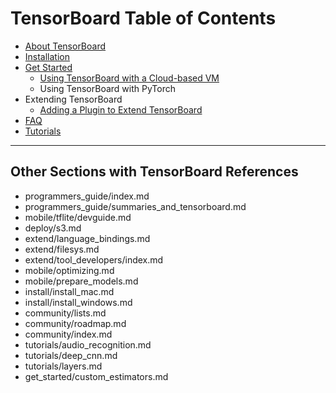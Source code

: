 # TensorBoard Table of Contents

- [About TensorBoard](tensorboard/about_tensorboard.md)
- [Installation](tensorboard/install_tensorboard.md)
- [Get Started](tensorboard/get_started_tensorboard.md)
    - [Using TensorBoard with a Cloud-based VM](tensorboard/using_cloud_based_vm_local_tensorboard.md)
    - Using TensorBoard with PyTorch
- Extending TensorBoard
    - [Adding a Plugin to Extend TensorBoard](tensorboard/adding_plugin_tensorboard.md)
- [FAQ](tensorboard/faq_tensorboard.md)
- [Tutorials](tensorboard/tutorials_tensorboard.md)

---

## Other Sections with TensorBoard References

- programmers_guide/index.md
- programmers_guide/summaries_and_tensorboard.md
- mobile/tflite/devguide.md
- deploy/s3.md
- extend/language_bindings.md
- extend/filesys.md
- extend/tool_developers/index.md
- mobile/optimizing.md
- mobile/prepare_models.md
- install/install_mac.md
- install/install_windows.md
- community/lists.md
- community/roadmap.md
- community/index.md
- tutorials/audio_recognition.md
- tutorials/deep_cnn.md
- tutorials/layers.md
- get_started/custom_estimators.md

